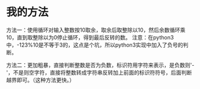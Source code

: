 # 我的方法
方法一：使用循环对输入整数按10取余，取余后取整除以10，然后余数循环乘10，直到取整除以为0停止循环，得到最后反转的数。
注意：在python3中，-123%10是不等于3的，这点是个坑，所以python3实现中加入了负号的判断。

方法二：更加粗暴，直接判断整数是否为负数，标识符用字符来表示，是负数则'-'，不是则空字符，直接将整数转成字符串反转加上前面的标识符符号，后面判断越界即可。（这种方法更快。）
